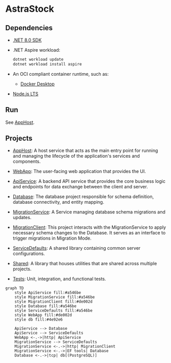 # AstraStock

## Dependencies

- [.NET 8.0 SDK](https://dotnet.microsoft.com/en-us/download/dotnet/8.0)

- .NET Aspire workload:

  ```bash
  dotnet workload update
  dotnet workload install aspire
  ```

- An OCI compliant container runtime, such as:

  - [Docker Desktop](https://www.docker.com/products/docker-desktop)

- [Node.js LTS](https://nodejs.org/)

## Run

See [AppHost](AppHost/README.md).

## Projects

- [AppHost](AppHost/): A host service that acts as the main entry point for running and managing the lifecycle of the application's services and components.

- [WebApp](WebApp/): The user-facing web application that provides the UI.

- [ApiService](ApiService/): A backend API service that provides the core business logic and endpoints for data exchange between the client and server.

- [Database](Database/): The database project responsible for schema definition, database connectivity, and entity mapping.

- [MigrationService](MigrationServiceiService/): A Service managing database schema migrations and updates.

- [MigrationClient](MigrationServiceiService/Client/): This project interacts with the MigrationService to apply necessary schema changes to the Database. It serves as an interface to trigger migrations in Migration Mode.

- [ServiceDefaults](ServiceDefaults/): A shared library containing common server configurations.

- [Shared](Shared/): A library that houses utilities that are shared across multiple projects.

- [Tests](Tests/): Unit, integration, and functional tests.

```mermaid
graph TD
    style ApiService fill:#a546be
    style MigrationService fill:#a546be
    style MigrationClient fill:#de002d
    style Database fill:#a546be
    style ServiceDefaults fill:#a546be
    style WebApp fill:#de002d
    style db fill:#4e92e6

    ApiService --> Database
    ApiService --> ServiceDefaults
    WebApp <-.->|http| ApiService
    MigrationService --> ServiceDefaults
    MigrationService <-.->|http| MigrationClient
    MigrationService <-.->|EF tools| Database
    Database <-.->|tcp| db[(PostgreSQL)]
```
